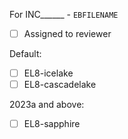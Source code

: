 For INC______ - `EBFILENAME`

* [ ] Assigned to reviewer

Default:
* [ ] EL8-icelake
* [ ] EL8-cascadelake

2023a and above:
* [ ] EL8-sapphire
